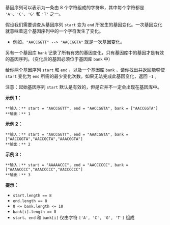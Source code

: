 基因序列可以表示为一条由 8 个字符组成的字符串，其中每个字符都是 `'A'`、`'C'`、`'G'` 和 `'T'` 之一。

假设我们需要调查从基因序列 `start` 变为 `end` 所发生的基因变化。一次基因变化就意味着这个基因序列中的一个字符发生了变化。

  * 例如，`"AACCGGTT" --> "AACCGGTA"` 就是一次基因变化。

另有一个基因库 `bank` 记录了所有有效的基因变化，只有基因库中的基因才是有效的基因序列。（变化后的基因必须位于基因库 `bank` 中）

给你两个基因序列 `start` 和 `end` ，以及一个基因库 `bank` ，请你找出并返回能够使 `start` 变化为 `end`
所需的最少变化次数。如果无法完成此基因变化，返回 `-1` 。

注意：起始基因序列 `start` 默认是有效的，但是它并不一定会出现在基因库中。



**示例 1：**

    
    
    **输入：** start = "AACCGGTT", end = "AACCGGTA", bank = ["AACCGGTA"]
    **输出：** 1
    

**示例 2：**

    
    
    **输入：** start = "AACCGGTT", end = "AAACGGTA", bank = ["AACCGGTA","AACCGCTA","AAACGGTA"]
    **输出：** 2
    

**示例 3：**

    
    
    **输入：** start = "AAAAACCC", end = "AACCCCCC", bank = ["AAAACCCC","AAACCCCC","AACCCCCC"]
    **输出：** 3
    



**提示：**

  * `start.length == 8`
  * `end.length == 8`
  * `0 <= bank.length <= 10`
  * `bank[i].length == 8`
  * `start`、`end` 和 `bank[i]` 仅由字符 `['A', 'C', 'G', 'T']` 组成

